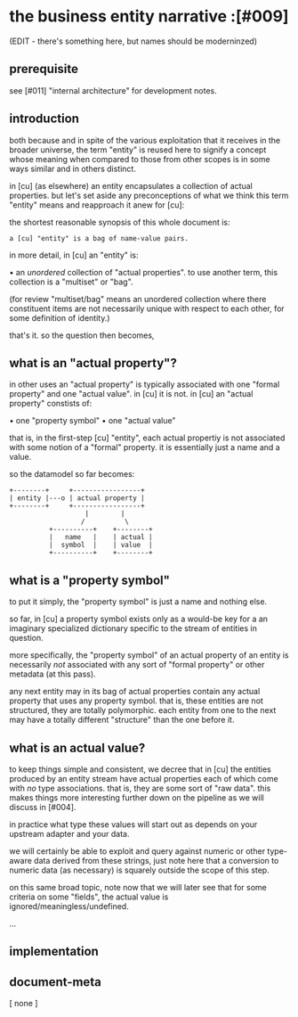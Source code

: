 # the business entity narrative :[#009]

(EDIT - there's something here, but names should be moderninzed)




## prerequisite

see [#011] "internal architecture" for development notes.




## introduction

both because and in spite of the various exploitation that it receives
in the broader universe, the term "entity" is reused here to signify a
concept whose meaning when compared to those from other scopes is in
some ways similar and in others distinct.

in [cu]  (as elsewhere) an entity encapsulates a collection of actual
properties. but let's set aside any preconceptions of what we think
this term "entity" means and reapproach it anew for [cu]:

the shortest reasonable synopsis of this whole document is:

    a [cu] "entity" is a bag of name-value pairs.

in more detail, in [cu] an "entity" is:

  • an *unordered* collection of "actual properties". to use another
    term, this collection is a "multiset" or "bag".

(for review "multiset/bag" means an unordered collection where there
constituent items are not necessarily unique with respect to each
other, for some definition of identity.)

that's it. so the question then becomes,




## what is an "actual property"?

in other uses an "actual property" is typically associated with one
"formal property" and one "actual value". in [cu] it is not. in [cu] an
"actual property" constists of:

  • one "property symbol"
  • one "actual value"

that is, in the first-step [cu] "entity", each actual propertiy is not
associated with some notion of a "formal" property. it is essentially
just a name and a value.

so the datamodel so far becomes:

    +--------+     +-----------------+
    | entity |---o | actual property |
    +--------+     +-----------------+
                       |        |
                      /          \
              +----------+    +--------+
              |   name   |    | actual |
              |  symbol  |    | value  |
              +----------+    +--------+




## what is a "property symbol"

to put it simply, the "property symbol" is just a name and nothing
else.

so far, in [cu] a property symbol exists only as a would-be key for a
an imaginary specialized dictionary specific to the stream of entities
in question.

more specifically, the "property symbol" of an actual property of an
entity is necessarily *not* associated with any sort of "formal
property" or other metadata (at this pass).

any next entity may in its bag of actual properties contain any actual
property that uses any property symbol. that is, these entities are not
structured, they are totally polymorphic. each entity from one to the
next may have a totally different "structure" than the one before it.




## what is an actual value?

to keep things simple and consistent, we decree that in [cu] the
entities produced by an entity stream have actual properties each of
which come with *no* type associations. that is, they are some sort of
"raw data". this makes things more interesting further down on the
pipeline as we will discuss in [#004].

in practice what type these values will start out as depends on your
upstream adapter and your data.

we will certainly be able to exploit and query against numeric or other
type-aware data derived from these strings, just note here that a
conversion to numeric data (as necessary) is squarely outside the scope
of this step.

on this same broad topic, note now that we will later see that for some
criteria on some "fields", the actual value is
ignored/meaningless/undefined.

...



## implementation




## document-meta

  [ none ]
